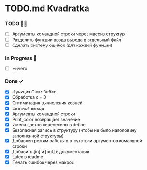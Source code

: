 # TODO.md Kvadratka

### TODO 🧑‍🎄

- [ ] Аргументы командной строки через массив структур
- [ ] Разделить функции ввода вывода в отдельный файл
- [ ] Сделать систему ошибок (для каждой функции)

### In Progress 🎅

- [ ] Ничего

### Done ✓

- [x] Функция Clear Buffer
- [x] Обработка с = 0
- [x] Оптимизация вычисления корней
- [x] Цветной вывод
- [x] Аргументы командной строки
- [x] Print_color возвращает значение
- [x] Имена цветов перенесены в define
- [x] Безопасная запись в структуру (чтобы не было наполовину заполненной структуры)
- [x] Добавлен режим работы в отсутствии аргументов командной строки
- [x] Добавить [in] и [out] в документации
- [x] Latex в readme
- [x] Печать ошибок через макрос
